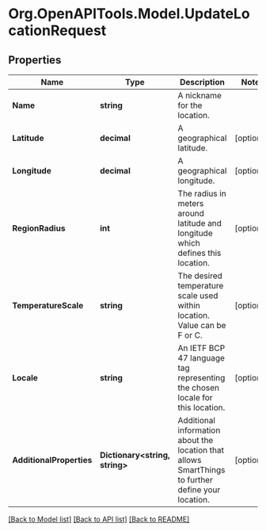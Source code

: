 # Org.OpenAPITools.Model.UpdateLocationRequest
## Properties

Name | Type | Description | Notes
------------ | ------------- | ------------- | -------------
**Name** | **string** | A nickname for the location. | 
**Latitude** | **decimal** | A geographical latitude. | [optional] 
**Longitude** | **decimal** | A geographical longitude. | [optional] 
**RegionRadius** | **int** | The radius in meters around latitude and longitude which defines this location. | [optional] 
**TemperatureScale** | **string** | The desired temperature scale used within location. Value can be F or C. | [optional] 
**Locale** | **string** | An IETF BCP 47 language tag representing the chosen locale for this location. | [optional] 
**AdditionalProperties** | **Dictionary&lt;string, string&gt;** | Additional information about the location that allows SmartThings to further define your location. | [optional] 

[[Back to Model list]](../README.md#documentation-for-models) [[Back to API list]](../README.md#documentation-for-api-endpoints) [[Back to README]](../README.md)

